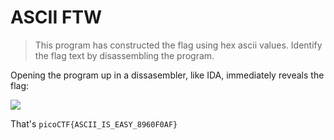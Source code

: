# ASCII FTW

> This program has constructed the flag using hex ascii values. Identify the flag text by disassembling the program.

Opening the program up in a dissasembler, like IDA, immediately reveals the flag:

![](https://i.imgur.com/oEW2vcN.png)

That's `picoCTF{ASCII_IS_EASY_8960F0AF}`